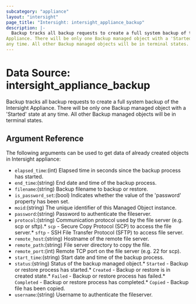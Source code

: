 ```yaml
---
subcategory: "appliance"
layout: "intersight"
page_title: "Intersight: intersight_appliance_backup"
description: |-
  Backup tracks all backup requests to create a full system backup of the Intersight
Appliance. There will be only one Backup managed object with a 'Started' state at
any time. All other Backup managed objects will be in terminal states.
---
```


# Data Source: intersight_appliance_backup
Backup tracks all backup requests to create a full system backup of the Intersight
Appliance. There will be only one Backup managed object with a 'Started' state at
any time. All other Backup managed objects will be in terminal states.
## Argument Reference
The following arguments can be used to get data of already created objects in Intersight appliance:
* `elapsed_time`:(int) Elapsed time in seconds since the backup process has started. 
* `end_time`:(string) End date and time of the backup process. 
* `filename`:(string) Backup filename to backup or restore. 
* `is_password_set`:(bool) Indicates whether the value of the 'password' property has been set. 
* `moid`:(string) The unique identifier of this Managed Object instance. 
* `password`:(string) Password to authenticate the fileserver. 
* `protocol`:(string) Communication protocol used by the file server (e.g. scp or sftp).* `scp` - Secure Copy Protocol (SCP) to access the file server.* `sftp` - SSH File Transfer Protocol (SFTP) to access file server. 
* `remote_host`:(string) Hostname of the remote file server. 
* `remote_path`:(string) File server directory to copy the file. 
* `remote_port`:(int) Remote TCP port on the file server (e.g. 22 for scp). 
* `start_time`:(string) Start date and time of the backup process. 
* `status`:(string) Status of the backup managed object.* `Started` - Backup or restore process has started.* `Created` - Backup or restore is in created state.* `Failed` - Backup or restore process has failed.* `Completed` - Backup or restore process has completed.* `Copied` - Backup file has been copied. 
* `username`:(string) Username to authenticate the fileserver. 
